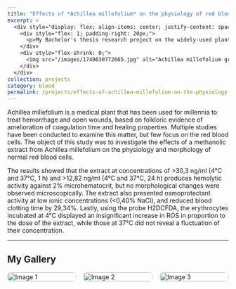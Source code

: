 ```yaml
---
title: "Effects of *Achillea millefolium* on the physiology of red blood cells and platelets"
excerpt: >
  <div style="display: flex; align-items: center; justify-content: space-between;">
    <div style="flex: 1; padding-right: 20px;">
      <p>My Bachelor's thesis research project on the widely-used plant <em>A. millefolium</em> (yarrow) and its effects on human blood and coagulation.</p>
    </div>
    <div style="flex-shrink: 0;">
      <img src="/images/1749630772665.jpg" alt="Achillea millefolium grinded" width="200" height="150"/>
    </div>
  </div>
collection: projects
category: blood
permalink: /projects/effects-of-achillea-millefolium-on-the-physiology-of-red-blood-cells-and-platelets
---
```


Achillea millefolium is a medical plant that has been used for millennia to treat hemorrhage and open wounds, based on folkloric evidence of amelioration of coagulation time and healing properties. Multiple studies have been conducted to examine this matter, but few focus on the red blood cells. The object of this study was to investigate the effects of a methanolic extract from Achillea millefolium on the physiology and morphology of normal red blood cells.

The results showed that the extract at concentrations of >30,3 ng/ml (4&deg;C and 37&deg;C, 1 h) and >12,82 ng/ml (4&deg;C and 37&deg;C, 24 h) produces hemolytic activity against 2% microhematocrit, but no morphological changes were observed microscopically. The extract also presented osmoprotectant activity at low ionic concentrations (<0,40% NaCl), and reduced blood clotting time by 29,34%. Lastly, using the probe H2DCFDA, the erythrocytes incubated at 4&deg;C displayed an insignificant increase in ROS in proportion to the dose of the extract, while those at 37&deg;C did not reveal a fluctuation of their concentration.

---

## My Gallery

<div class="masonry-gallery">
  <img src="/assets/images/post1/image1.jpg" alt="Image 1">
  <img src="/assets/images/post1/image2.jpg" alt="Image 2">
  <img src="/assets/images/post1/image3.jpg" alt="Image 3">
</div>

<style>
  .masonry-gallery {
  column-count: 3;
  column-gap: 1rem;
}

  .masonry-gallery img {
  width: 100%;
  margin-bottom: 1rem;
  border-radius: 8px;
  display: block;
}
</style>
